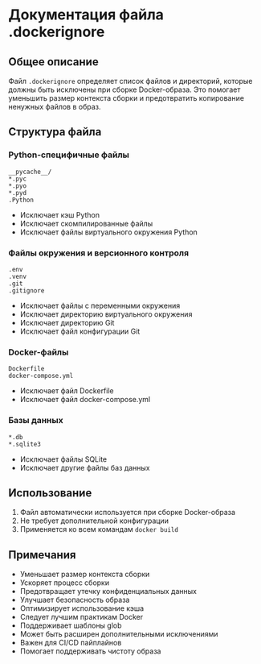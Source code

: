 # Документация файла .dockerignore

## Общее описание
Файл `.dockerignore` определяет список файлов и директорий, которые должны быть исключены при сборке Docker-образа. Это помогает уменьшить размер контекста сборки и предотвратить копирование ненужных файлов в образ.

## Структура файла

### Python-специфичные файлы
```
__pycache__/
*.pyc
*.pyo
*.pyd
.Python
```
- Исключает кэш Python
- Исключает скомпилированные файлы
- Исключает файлы виртуального окружения Python

### Файлы окружения и версионного контроля
```
.env
.venv
.git
.gitignore
```
- Исключает файлы с переменными окружения
- Исключает директорию виртуального окружения
- Исключает директорию Git
- Исключает файл конфигурации Git

### Docker-файлы
```
Dockerfile
docker-compose.yml
```
- Исключает файл Dockerfile
- Исключает файл docker-compose.yml

### Базы данных
```
*.db
*.sqlite3
```
- Исключает файлы SQLite
- Исключает другие файлы баз данных

## Использование
1. Файл автоматически используется при сборке Docker-образа
2. Не требует дополнительной конфигурации
3. Применяется ко всем командам `docker build`

## Примечания
- Уменьшает размер контекста сборки
- Ускоряет процесс сборки
- Предотвращает утечку конфиденциальных данных
- Улучшает безопасность образа
- Оптимизирует использование кэша
- Следует лучшим практикам Docker
- Поддерживает шаблоны glob
- Может быть расширен дополнительными исключениями
- Важен для CI/CD пайплайнов
- Помогает поддерживать чистоту образа 